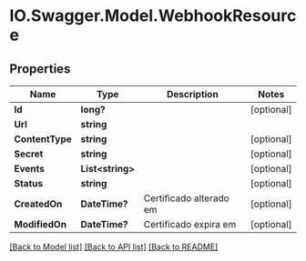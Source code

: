 # IO.Swagger.Model.WebhookResource
## Properties

Name | Type | Description | Notes
------------ | ------------- | ------------- | -------------
**Id** | **long?** |  | [optional] 
**Url** | **string** |  | 
**ContentType** | **string** |  | [optional] 
**Secret** | **string** |  | [optional] 
**Events** | **List&lt;string&gt;** |  | [optional] 
**Status** | **string** |  | [optional] 
**CreatedOn** | **DateTime?** | Certificado alterado em | [optional] 
**ModifiedOn** | **DateTime?** | Certificado expira em | [optional] 

[[Back to Model list]](../README.md#documentation-for-models) [[Back to API list]](../README.md#documentation-for-api-endpoints) [[Back to README]](../README.md)

